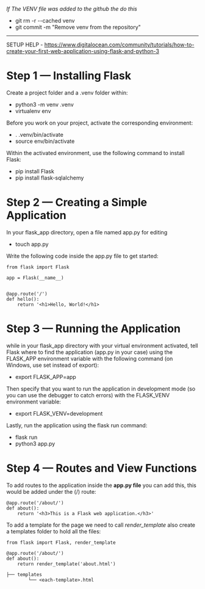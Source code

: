 *If The VENV file was added to the github the do this*
- git rm -r --cached venv
- git commit -m "Remove venv from the repository"

<hr>

SETUP HELP - https://www.digitalocean.com/community/tutorials/how-to-create-your-first-web-application-using-flask-and-python-3

<h1>Step 1 — Installing Flask</h1>

Create a project folder and a .venv folder within:
- python3 -m venv .venv
- virtualenv env

Before you work on your project, activate the corresponding environment:
- . .venv/bin/activate
- source env/bin/activate

Within the activated environment, use the following command to install Flask:
- pip install Flask
- pip install flask-sqlalchemy

<h1>Step 2 — Creating a Simple Application</h1>

In your flask_app directory, open a file named app.py for editing
- touch app.py

Write the following code inside the app.py file to get started:

```
from flask import Flask

app = Flask(__name__)


@app.route('/')
def hello():
    return '<h1>Hello, World!</h1>
```

<h1>Step 3 — Running the Application</h1>

while in your flask_app directory with your virtual environment activated, tell Flask where to find the application (app.py in your case) using the FLASK_APP environment variable with the following command (on Windows, use set instead of export):
- export FLASK_APP=app

Then specify that you want to run the application in development mode (so you can use the debugger to catch errors) with the FLASK_VENV environment variable:
- export FLASK_VENV=development

Lastly, run the application using the flask run command:
- flask run
- python3 app.py


<h1>Step 4 — Routes and View Functions</h1>

To add routes to the application inside the **app.py file** you can add this, this would be added under the (/) route:

```
@app.route('/about/')
def about():
    return '<h3>This is a Flask web application.</h3>'
```

To add a template for the page we need to call *render_template* also create a templates folder to hold all the files:

```
from flask import Flask, render_template

@app.route('/about/')
def about():
    return render_template('about.html')
```

```
├── templates
        └── <each-template>.html
```
